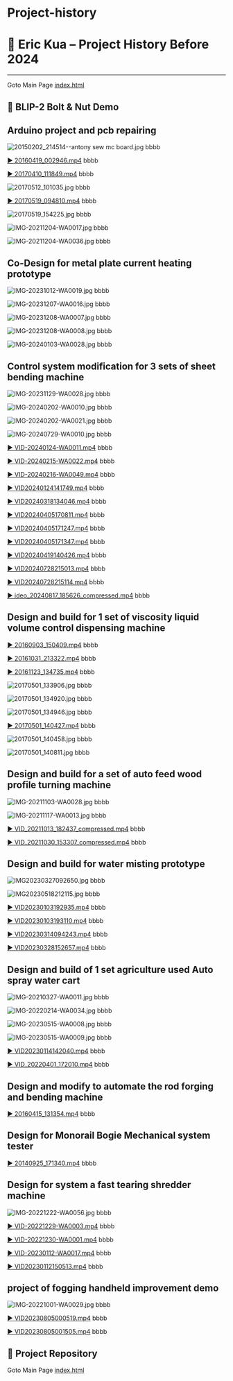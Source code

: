 # Project-history
# 🧠 Eric Kua – Project History Before 2024
---
Goto Main Page [index.html](https://eric1111208.github.io/Blip2-demo-of-bolt-Nut/)
## 🔩 BLIP-2 Bolt & Nut Demo
## Arduino project and pcb repairing

![20150202_214514--antony sew mc board.jpg](https://github.com/eric1111208/Project-history/edit/main/20150202_214514--antony%20sew%20mc%20board.jpg)
bbbb

[▶️ 20160419_002946.mp4](https://youtube.com/watch?v=20160419_002946)
bbbb

[▶️ 20170410_111849.mp4](https://youtube.com/watch?v=20170410_111849)
bbbb

![20170512_101035.jpg](https://github.com/eric1111208/Project-history/edit/main/20170512_101035.jpg)
bbbb

[▶️ 20170519_094810.mp4](https://youtube.com/watch?v=20170519_094810)
bbbb

![20170519_154225.jpg](https://github.com/eric1111208/Project-history/edit/main/20170519_154225.jpg)
bbbb

![IMG-20211204-WA0017.jpg](https://github.com/eric1111208/Project-history/edit/main/IMG-20211204-WA0017.jpg)
bbbb

![IMG-20211204-WA0036.jpg](https://github.com/eric1111208/Project-history/edit/main/IMG-20211204-WA0036.jpg)
bbbb

## Co-Design for metal plate current  heating prototype

![IMG-20231012-WA0019.jpg](https://github.com/eric1111208/Project-history/edit/main/IMG-20231012-WA0019.jpg)
bbbb

![IMG-20231207-WA0016.jpg](https://github.com/eric1111208/Project-history/edit/main/IMG-20231207-WA0016.jpg)
bbbb

![IMG-20231208-WA0007.jpg](https://github.com/eric1111208/Project-history/edit/main/IMG-20231208-WA0007.jpg)
bbbb

![IMG-20231208-WA0008.jpg](https://github.com/eric1111208/Project-history/edit/main/IMG-20231208-WA0008.jpg)
bbbb

![IMG-20240103-WA0028.jpg](https://github.com/eric1111208/Project-history/edit/main/IMG-20240103-WA0028.jpg)
bbbb

## Control system modification for 3 sets of sheet bending machine 

![IMG-20231129-WA0028.jpg](https://github.com/eric1111208/Project-history/edit/main/IMG-20231129-WA0028.jpg)
bbbb

![IMG-20240202-WA0010.jpg](https://github.com/eric1111208/Project-history/edit/main/IMG-20240202-WA0010.jpg)
bbbb

![IMG-20240202-WA0021.jpg](https://github.com/eric1111208/Project-history/edit/main/IMG-20240202-WA0021.jpg)
bbbb

![IMG-20240729-WA0010.jpg](https://github.com/eric1111208/Project-history/edit/main/IMG-20240729-WA0010.jpg)
bbbb

[▶️ VID-20240124-WA0011.mp4](https://youtube.com/watch?v=VID-20240124-WA0011)
bbbb

[▶️ VID-20240215-WA0022.mp4](https://youtube.com/watch?v=VID-20240215-WA0022)
bbbb

[▶️ VID-20240216-WA0049.mp4](https://youtube.com/watch?v=VID-20240216-WA0049)
bbbb

[▶️ VID20240124141749.mp4](https://youtube.com/watch?v=VID20240124141749)
bbbb

[▶️ VID20240318134046.mp4](https://youtube.com/watch?v=VID20240318134046)
bbbb

[▶️ VID20240405170811.mp4](https://youtube.com/watch?v=VID20240405170811)
bbbb

[▶️ VID20240405171247.mp4](https://youtube.com/watch?v=VID20240405171247)
bbbb

[▶️ VID20240405171347.mp4](https://youtube.com/watch?v=VID20240405171347)
bbbb

[▶️ VID20240419140426.mp4](https://youtube.com/watch?v=VID20240419140426)
bbbb

[▶️ VID20240728215013.mp4](https://youtube.com/watch?v=VID20240728215013)
bbbb

[▶️ VID20240728215114.mp4](https://youtube.com/watch?v=VID20240728215114)
bbbb

[▶️ ideo_20240817_185626_compressed.mp4](https://youtube.com/watch?v=ideo_20240817_185626_compressed)
bbbb

## Design and build for 1 set of viscosity liquid  volume control dispensing machine

[▶️ 20160903_150409.mp4](https://youtube.com/watch?v=20160903_150409)
bbbb

[▶️ 20161031_213322.mp4](https://youtube.com/watch?v=20161031_213322)
bbbb

[▶️ 20161123_134735.mp4](https://youtube.com/watch?v=20161123_134735)
bbbb

![20170501_133906.jpg](https://github.com/eric1111208/Project-history/edit/main/20170501_133906.jpg)
bbbb

![20170501_134920.jpg](https://github.com/eric1111208/Project-history/edit/main/20170501_134920.jpg)
bbbb

![20170501_134946.jpg](https://github.com/eric1111208/Project-history/edit/main/20170501_134946.jpg)
bbbb

[▶️ 20170501_140427.mp4](https://youtube.com/watch?v=20170501_140427)
bbbb

![20170501_140458.jpg](https://github.com/eric1111208/Project-history/edit/main/20170501_140458.jpg)
bbbb

![20170501_140811.jpg](https://github.com/eric1111208/Project-history/edit/main/20170501_140811.jpg)
bbbb

## Design and build for a set of auto feed wood profile turning machine

![IMG-20211103-WA0028.jpg](https://github.com/eric1111208/Project-history/edit/main/IMG-20211103-WA0028.jpg)
bbbb

![IMG-20211117-WA0013.jpg](https://github.com/eric1111208/Project-history/edit/main/IMG-20211117-WA0013.jpg)
bbbb

[▶️ VID_20211013_182437_compressed.mp4](https://youtube.com/watch?v=VID_20211013_182437_compressed)
bbbb

[▶️ VID_20211030_153307_compressed.mp4](https://youtube.com/watch?v=VID_20211030_153307_compressed)
bbbb

## Design and build for water misting prototype

![IMG20230327092650.jpg](https://github.com/eric1111208/Project-history/edit/main/IMG20230327092650.jpg)
bbbb

![IMG20230518212115.jpg](https://github.com/eric1111208/Project-history/edit/main/IMG20230518212115.jpg)
bbbb

[▶️ VID20230103192935.mp4](https://youtube.com/watch?v=VID20230103192935)
bbbb

[▶️ VID20230103193110.mp4](https://youtube.com/watch?v=VID20230103193110)
bbbb

[▶️ VID20230314094243.mp4](https://youtube.com/watch?v=VID20230314094243)
bbbb

[▶️ VID20230328152657.mp4](https://youtube.com/watch?v=VID20230328152657)
bbbb

## Design and build of 1 set agriculture used Auto spray water cart

![IMG-20210327-WA0011.jpg](https://github.com/eric1111208/Project-history/edit/main/IMG-20210327-WA0011.jpg)
bbbb

![IMG-20220214-WA0034.jpg](https://github.com/eric1111208/Project-history/edit/main/IMG-20220214-WA0034.jpg)
bbbb

![IMG-20230515-WA0008.jpg](https://github.com/eric1111208/Project-history/edit/main/IMG-20230515-WA0008.jpg)
bbbb

![IMG-20230515-WA0009.jpg](https://github.com/eric1111208/Project-history/edit/main/IMG-20230515-WA0009.jpg)
bbbb

[▶️ VID20230114142040.mp4](https://youtube.com/watch?v=VID20230114142040)
bbbb

[▶️ VID_20220401_172010.mp4](https://youtube.com/watch?v=VID_20220401_172010)
bbbb

## Design and modify to automate the rod forging and bending machine 

[▶️ 20160415_131354.mp4](https://youtube.com/watch?v=20160415_131354)
bbbb

## Design for Monorail Bogie Mechanical system tester 

[▶️ 20140925_171340.mp4](https://youtube.com/watch?v=20140925_171340)
bbbb

## Design for system a fast tearing shredder machine

![IMG-20221222-WA0056.jpg](https://github.com/eric1111208/Project-history/edit/main/IMG-20221222-WA0056.jpg)
bbbb

[▶️ VID-20221229-WA0003.mp4](https://youtube.com/watch?v=VID-20221229-WA0003)
bbbb

[▶️ VID-20221230-WA0001.mp4](https://youtube.com/watch?v=VID-20221230-WA0001)
bbbb

[▶️ VID-20230112-WA0017.mp4](https://youtube.com/watch?v=VID-20230112-WA0017)
bbbb

[▶️ VID20230112150513.mp4](https://youtube.com/watch?v=VID20230112150513)
bbbb

## project of fogging handheld improvement demo

![IMG-20221001-WA0029.jpg](https://github.com/eric1111208/Project-history/edit/main/IMG-20221001-WA0029.jpg)
bbbb

[▶️ VID20230805000519.mp4](https://youtube.com/watch?v=VID20230805000519)
bbbb

[▶️ VID20230805001505.mp4](https://youtube.com/watch?v=VID20230805001505)
bbbb
## 📂 Project Repository

Goto Main Page [index.html](https://eric1111208.github.io/Blip2-demo-of-bolt-Nut/)
